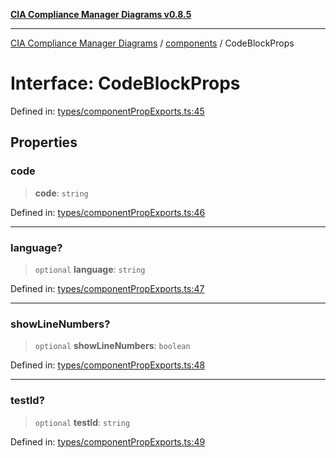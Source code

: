 [**CIA Compliance Manager Diagrams v0.8.5**](../../README.md)

***

[CIA Compliance Manager Diagrams](../../modules.md) / [components](../README.md) / CodeBlockProps

# Interface: CodeBlockProps

Defined in: [types/componentPropExports.ts:45](https://github.com/Hack23/cia-compliance-manager/blob/4f2006283e1cd56feb8daea1f810b2bc8c1b1d1b/src/types/componentPropExports.ts#L45)

## Properties

### code

> **code**: `string`

Defined in: [types/componentPropExports.ts:46](https://github.com/Hack23/cia-compliance-manager/blob/4f2006283e1cd56feb8daea1f810b2bc8c1b1d1b/src/types/componentPropExports.ts#L46)

***

### language?

> `optional` **language**: `string`

Defined in: [types/componentPropExports.ts:47](https://github.com/Hack23/cia-compliance-manager/blob/4f2006283e1cd56feb8daea1f810b2bc8c1b1d1b/src/types/componentPropExports.ts#L47)

***

### showLineNumbers?

> `optional` **showLineNumbers**: `boolean`

Defined in: [types/componentPropExports.ts:48](https://github.com/Hack23/cia-compliance-manager/blob/4f2006283e1cd56feb8daea1f810b2bc8c1b1d1b/src/types/componentPropExports.ts#L48)

***

### testId?

> `optional` **testId**: `string`

Defined in: [types/componentPropExports.ts:49](https://github.com/Hack23/cia-compliance-manager/blob/4f2006283e1cd56feb8daea1f810b2bc8c1b1d1b/src/types/componentPropExports.ts#L49)
